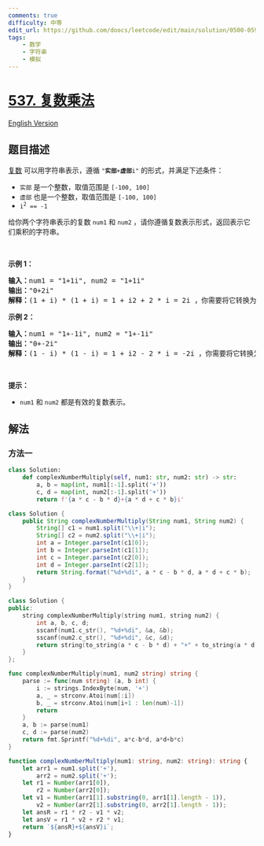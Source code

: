 ```yaml
---
comments: true
difficulty: 中等
edit_url: https://github.com/doocs/leetcode/edit/main/solution/0500-0599/0537.Complex%20Number%20Multiplication/README.md
tags:
    - 数学
    - 字符串
    - 模拟
---
```


# [537. 复数乘法](https://leetcode.cn/problems/complex-number-multiplication)

[English Version](/solution/0500-0599/0537.Complex%20Number%20Multiplication/README_EN.md)

## 题目描述

<!-- 这里写题目描述 -->

<p><a href="https://baike.baidu.com/item/%E5%A4%8D%E6%95%B0/254365?fr=aladdin" target="_blank">复数</a> 可以用字符串表示，遵循 <code>"<strong>实部</strong>+<strong>虚部</strong>i"</code> 的形式，并满足下述条件：</p>

<ul>
	<li><code>实部</code> 是一个整数，取值范围是 <code>[-100, 100]</code></li>
	<li><code>虚部</code> 也是一个整数，取值范围是 <code>[-100, 100]</code></li>
	<li><code>i<sup>2</sup> == -1</code></li>
</ul>

<p>给你两个字符串表示的复数 <code>num1</code> 和 <code>num2</code> ，请你遵循复数表示形式，返回表示它们乘积的字符串。</p>

<p> </p>

<p><strong>示例 1：</strong></p>

<pre>
<strong>输入：</strong>num1 = "1+1i", num2 = "1+1i"
<strong>输出：</strong>"0+2i"
<strong>解释：</strong>(1 + i) * (1 + i) = 1 + i2 + 2 * i = 2i ，你需要将它转换为 0+2i 的形式。
</pre>

<p><strong>示例 2：</strong></p>

<pre>
<strong>输入：</strong>num1 = "1+-1i", num2 = "1+-1i"
<strong>输出：</strong>"0+-2i"
<strong>解释：</strong>(1 - i) * (1 - i) = 1 + i2 - 2 * i = -2i ，你需要将它转换为 0+-2i 的形式。 
</pre>

<p> </p>

<p><strong>提示：</strong></p>

<ul>
	<li><code>num1</code> 和 <code>num2</code> 都是有效的复数表示。</li>
</ul>

## 解法

### 方法一

<!-- tabs:start -->

```python
class Solution:
    def complexNumberMultiply(self, num1: str, num2: str) -> str:
        a, b = map(int, num1[:-1].split('+'))
        c, d = map(int, num2[:-1].split('+'))
        return f'{a * c - b * d}+{a * d + c * b}i'
```

```java
class Solution {
    public String complexNumberMultiply(String num1, String num2) {
        String[] c1 = num1.split("\\+|i");
        String[] c2 = num2.split("\\+|i");
        int a = Integer.parseInt(c1[0]);
        int b = Integer.parseInt(c1[1]);
        int c = Integer.parseInt(c2[0]);
        int d = Integer.parseInt(c2[1]);
        return String.format("%d+%di", a * c - b * d, a * d + c * b);
    }
}
```

```cpp
class Solution {
public:
    string complexNumberMultiply(string num1, string num2) {
        int a, b, c, d;
        sscanf(num1.c_str(), "%d+%di", &a, &b);
        sscanf(num2.c_str(), "%d+%di", &c, &d);
        return string(to_string(a * c - b * d) + "+" + to_string(a * d + c * b) + "i");
    }
};
```

```go
func complexNumberMultiply(num1, num2 string) string {
	parse := func(num string) (a, b int) {
		i := strings.IndexByte(num, '+')
		a, _ = strconv.Atoi(num[:i])
		b, _ = strconv.Atoi(num[i+1 : len(num)-1])
		return
	}
	a, b := parse(num1)
	c, d := parse(num2)
	return fmt.Sprintf("%d+%di", a*c-b*d, a*d+b*c)
}
```

```ts
function complexNumberMultiply(num1: string, num2: string): string {
    let arr1 = num1.split('+'),
        arr2 = num2.split('+');
    let r1 = Number(arr1[0]),
        r2 = Number(arr2[0]);
    let v1 = Number(arr1[1].substring(0, arr1[1].length - 1)),
        v2 = Number(arr2[1].substring(0, arr2[1].length - 1));
    let ansR = r1 * r2 - v1 * v2;
    let ansV = r1 * v2 + r2 * v1;
    return `${ansR}+${ansV}i`;
}
```

<!-- tabs:end -->

<!-- end -->
